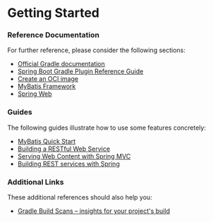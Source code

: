# Getting Started

### Reference Documentation

For further reference, please consider the following sections:

* [Official Gradle documentation](https://docs.gradle.org)
* [Spring Boot Gradle Plugin Reference Guide](https://docs.spring.io/spring-boot/3.4.3/gradle-plugin)
* [Create an OCI image](https://docs.spring.io/spring-boot/3.4.3/gradle-plugin/packaging-oci-image.html)
* [MyBatis Framework](https://mybatis.org/spring-boot-starter/mybatis-spring-boot-autoconfigure/)
* [Spring Web](https://docs.spring.io/spring-boot/3.4.3/reference/web/servlet.html)

### Guides

The following guides illustrate how to use some features concretely:

* [MyBatis Quick Start](https://github.com/mybatis/spring-boot-starter/wiki/Quick-Start)
* [Building a RESTful Web Service](https://spring.io/guides/gs/rest-service/)
* [Serving Web Content with Spring MVC](https://spring.io/guides/gs/serving-web-content/)
* [Building REST services with Spring](https://spring.io/guides/tutorials/rest/)

### Additional Links

These additional references should also help you:

* [Gradle Build Scans – insights for your project's build](https://scans.gradle.com#gradle)

